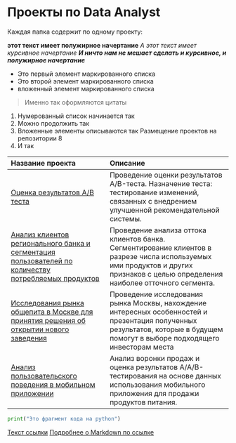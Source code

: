# Проекты по Data Analyst

Каждая папка содержит по одному проекту:

**этот текст имеет полужирное начертание**
*А этот текст имеет курсивное начертание*
***И ничто нам не мешает сделать и курсивное, и полужирное начертание***
- Это первый элемент маркированного списка
- Это второй элемент маркированного списка
- вложенный элемент маркированного списка
> Именно так оформляются цитаты
1. Нумерованный список начинается так
2. Можно продолжить так
1. Вложенные элементы описываются так
Размещение проектов на репозитории 8
2. И так



| Название проекта | Описание | 
| :-------------------- | :-------------------- |
|[Оценка результатов A/B теста](https://github.com/IGoncharova/Project/tree/main/A_B_test) | Проведение оценки результатов A/B-теста. Назначение теста: тестирование изменений, связанных с внедрением улучшенной рекомендательной системы.|
|[Анализ клиентов регионального банка и сегментация пользователей по количеству потребляемых продуктов](https://github.com/IGoncharova/Project/tree/main/bank)| Проведение анализа оттока клиентов банка. Сегментирование клиентов в разрезе числа используемых ими продуктов и других признаков с целью определения наиболее отточного сегмента.|
|[Исследования рынка общепита в Москве для принятия решения об открытии нового заведения](https://github.com/IGoncharova/Project/tree/main/catering_market_moscow)|Проведение исследования рынка Москвы, нахождение интересных особенностей и презентация полученных результатов, которые в будущем помогут в выборе подходящего инвесторам места|
|[Анализ пользовательского поведения в мобильном приложении](https://github.com/IGoncharova/Project/tree/main/user_behavior_mobile_app)|Анализ воронки продаж и оценка результатов А/А/В-тестирования на основе данных использования мобильного приложения для продажи продуктов питания.|



```python
print("Это фрагмент кода на python")
```
[Текст ссылки](адрес://ссылки.здесь "Заголовок ссылки")
[Подробнее о Markdown по ссылке](https://daringfireball.net/projects/markdown/)
